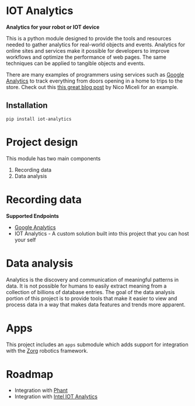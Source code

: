 # IOT Analytics

**Analytics for your robot or IOT device**

This is a python module designed to provide the tools and resources needed to gather analytics for real-world objects and events. Analytics for online sites and services make it possible for developers to improve workflows and optimize the performance of web pages. The same techniques can be applied to tangible objects and events.

There are many examples of programmers using services such as [Google Analytics](https://analytics.google.com) to track everything from doors opening in a home to trips to the store. Check out this [this great blog post](http://nicomiceli.com/tracking-your-home-with-google-analytics/) by Nico Miceli for an example.

## Installation

```
pip install iot-analytics
```

# Project design
This module has two main components

1. Recording data
2. Data analysis

# Recording data

**Supported Endpoints**

- [Google Analytics](https://developers.google.com/analytics/devguides/collection/protocol/v1/devguide)
- IOT Analytics - A custom solution built into this project that you can host your self

# Data analysis

Analytics is the discovery and communication of meaningful patterns in data. It is not possible for humans to easily extract meaning from a collection of billions of database entries. The goal of the data analysis portion of this project is to provide tools that make it easier to view and process data in a way that makes data features and trends more apparent.

# Apps

This project includes an `apps` submodule which adds support for integration
with the [Zorg](https://github.com/zorg-framework/zorg) robotics framework.

# Roadmap
- Integration with [Phant](https://data.sparkfun.com)
- Integration with [Intel IOT Analytics](https://dashboard.us.enableiot.com)
